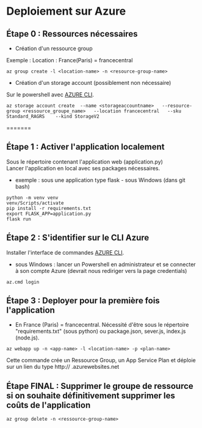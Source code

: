 # Deploiement sur Azure   

## Étape 0 : Ressources nécessaires

* Création d'un ressource group

Exemple : Location : France(Paris) = francecentral  
 
```
az group create -l <location-name> -n <resource-group-name>
```

* Création d'un storage account (possiblement non nécessaire)

Sur le powershell avec [AZURE CLI](https://docs.microsoft.com/fr-fr/cli/azure/install-azure-cli?view=azure-cli-latest).  

```
az storage account create  --name <storageaccountname>   --resource-group <ressource_groupe_name>   --location francecentral   --sku Standard_RAGRS    --kind StorageV2
```

=======

## Étape 1 : Activer l'application localement  


Sous le répertoire contenant l'application web (application.py)  
Lancer l'application en local avec ses packages nécessaires.  
 

* exemple : sous une application type flask - sous Windows (dans git bash)  

```  
python -m venv venv  
venv/Scripts/activate  
pip install -r requirements.txt  
export FLASK_APP=application.py  
flask run  
```  

## Étape 2 : S'identifier sur le CLI Azure  

Installer l'interface de commandes [AZURE CLI](https://docs.microsoft.com/fr-fr/cli/azure/install-azure-cli?view=azure-cli-latest).  

* sous Windows : lancer un Powershell en administrateur et se connecter à son compte Azure (devrait nous rediriger vers la page credentials)

```  
az.cmd login  
```  

## Étape 3 : Deployer pour la première fois l'application  

* En France (Paris) <location-name> = francecentral. Nécessité d'être sous le répertoire "requirements.txt" (sous python) ou package.json, sever.js, index.js (node.js).

```
az webapp up -n <app-name> -l <location-name> -p <plan-name>
```

Cette commande crée un Ressource Group, un App Service Plan et déploie sur un lien du type http:// <app-name> .azurewebsites.net  


## Étape FINAL : Supprimer le groupe de ressource si on souhaite définitivement supprimer les coûts de l'application

```az group delete -n <ressource-group-name>  ```
